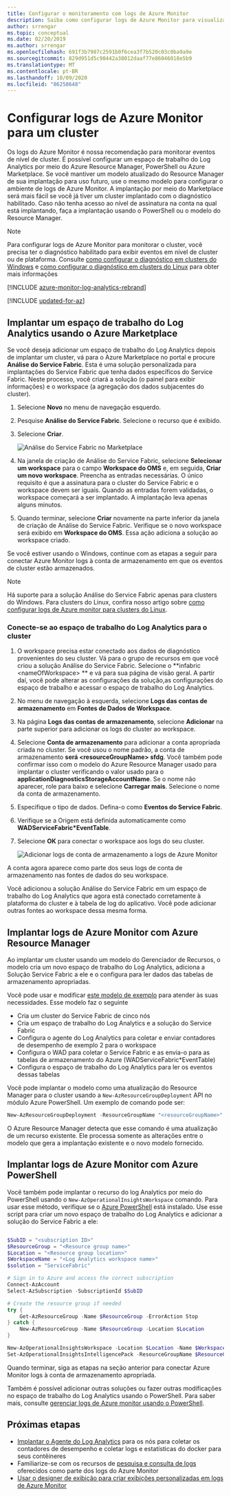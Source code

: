```yaml
---
title: Configurar o monitoramento com logs de Azure Monitor
description: Saiba como configurar logs de Azure Monitor para visualizar e analisar eventos para monitorar seus clusters de Service Fabric do Azure.
author: srrengar
ms.topic: conceptual
ms.date: 02/20/2019
ms.author: srrengar
ms.openlocfilehash: 691f3b7987c2591b0f6cea3f7b520c03c0ba9a9e
ms.sourcegitcommit: 829d951d5c90442a38012daaf77e86046018e5b9
ms.translationtype: MT
ms.contentlocale: pt-BR
ms.lasthandoff: 10/09/2020
ms.locfileid: "86258648"
---
```

# <a name="set-up-azure-monitor-logs-for-a-cluster"></a>Configurar logs de Azure Monitor para um cluster

Os logs do Azure Monitor é nossa recomendação para monitorar eventos de nível de cluster. É possível configurar um espaço de trabalho do Log Analytics por meio do Azure Resource Manager, PowerShell ou Azure Marketplace. Se você mantiver um modelo atualizado do Resource Manager de sua implantação para uso futuro, use o mesmo modelo para configurar o ambiente de logs de Azure Monitor. A implantação por meio do Marketplace será mais fácil se você já tiver um cluster implantado com o diagnóstico habilitado. Caso não tenha acesso ao nível de assinatura na conta na qual está implantando, faça a implantação usando o PowerShell ou o modelo do Resource Manager.

> [!NOTE]
> Para configurar logs de Azure Monitor para monitorar o cluster, você precisa ter o diagnóstico habilitado para exibir eventos em nível de cluster ou de plataforma. Consulte [como configurar o diagnóstico em clusters do Windows](service-fabric-diagnostics-event-aggregation-wad.md) e [como configurar o diagnóstico em clusters do Linux](service-fabric-diagnostics-oms-syslog.md) para obter mais informações

[!INCLUDE [azure-monitor-log-analytics-rebrand](../../includes/azure-monitor-log-analytics-rebrand.md)]


[!INCLUDE [updated-for-az](../../includes/updated-for-az.md)]

## <a name="deploy-a-log-analytics-workspace-by-using-azure-marketplace"></a>Implantar um espaço de trabalho do Log Analytics usando o Azure Marketplace

Se você deseja adicionar um espaço de trabalho do Log Analytics depois de implantar um cluster, vá para o Azure Marketplace no portal e procure **Análise do Service Fabric**. Esta é uma solução personalizada para implantações do Service Fabric que tenha dados específicos do Service Fabric. Neste processo, você criará a solução (o painel para exibir informações) e o workspace (a agregação dos dados subjacentes do cluster).

1. Selecione **Novo** no menu de navegação esquerdo. 

2. Pesquise **Análise do Service Fabric**. Selecione o recurso que é exibido.

3. Selecione **Criar**.

    ![Análise do Service Fabric no Marketplace](media/service-fabric-diagnostics-event-analysis-oms/service-fabric-analytics.png)

4. Na janela de criação de Análise do Service Fabric, selecione **Selecionar um workspace** para o campo **Workspace do OMS** e, em seguida, **Criar um novo workspace**. Preencha as entradas necessárias. O único requisito é que a assinatura para o cluster do Service Fabric e o workspace devem ser iguais. Quando as entradas forem validadas, o workspace começará a ser implantado. A implantação leva apenas alguns minutos.

5. Quando terminar, selecione **Criar** novamente na parte inferior da janela de criação de Análise do Service Fabric. Verifique se o novo workspace será exibido em **Workspace do OMS**. Essa ação adiciona a solução ao workspace criado.

Se você estiver usando o Windows, continue com as etapas a seguir para conectar Azure Monitor logs à conta de armazenamento em que os eventos de cluster estão armazenados. 

>[!NOTE]
>Há suporte para a solução Análise do Service Fabric apenas para clusters do Windows. Para clusters do Linux, confira nosso artigo sobre [como configurar logs de Azure monitor para clusters do Linux](service-fabric-diagnostics-oms-syslog.md).  

### <a name="connect-the-log-analytics-workspace-to-your-cluster"></a>Conecte-se ao espaço de trabalho do Log Analytics para o cluster 

1. O workspace precisa estar conectado aos dados de diagnóstico provenientes do seu cluster. Vá para o grupo de recursos em que você criou a solução Análise do Service Fabric. Selecione o **infabric \<nameOfWorkspace\> ** e vá para sua página de visão geral. A partir daí, você pode alterar as configurações da solução,as configurações do espaço de trabalho e acessar o espaço de trabalho do Log Analytics.

2. No menu de navegação à esquerda, selecione **Logs das contas de armazenamento** em **Fontes de Dados de Workspace**.

3. Na página **Logs das contas de armazenamento**, selecione **Adicionar** na parte superior para adicionar os logs do cluster ao workspace.

4. Selecione **Conta de armazenamento** para adicionar a conta apropriada criada no cluster. Se você usou o nome padrão, a conta de armazenamento **será \<resourceGroupName\> sfdg**. Você também pode confirmar isso com o modelo do Azure Resource Manager usado para implantar o cluster verificando o valor usado para o **applicationDiagnosticsStorageAccountName**. Se o nome não aparecer, role para baixo e selecione **Carregar mais**. Selecione o nome da conta de armazenamento.

5. Especifique o tipo de dados. Defina-o como **Eventos do Service Fabric**.

6. Verifique se a Origem está definida automaticamente como **WADServiceFabric\*EventTable**.

7. Selecione **OK** para conectar o workspace aos logs do seu cluster.

    ![Adicionar logs de conta de armazenamento a logs de Azure Monitor](media/service-fabric-diagnostics-event-analysis-oms/add-storage-account.png)

A conta agora aparece como parte dos seus logs de conta de armazenamento nas fontes de dados do seu workspace.

Você adicionou a solução Análise do Service Fabric em um espaço de trabalho do Log Analytics que agora está conectado corretamente à plataforma do cluster e à tabela de log do aplicativo. Você pode adicionar outras fontes ao workspace dessa mesma forma.


## <a name="deploy-azure-monitor-logs-with-azure-resource-manager"></a>Implantar logs de Azure Monitor com Azure Resource Manager

Ao implantar um cluster usando um modelo do Gerenciador de Recursos, o modelo cria um novo espaço de trabalho do Log Analytics, adiciona a Solução Service Fabric a ele e o configura para ler dados das tabelas de armazenamento apropriadas.

Você pode usar e modificar [este modelo de exemplo](https://github.com/Azure-Samples/service-fabric-cluster-templates/tree/master/5-VM-Windows-OMS-UnSecure) para atender às suas necessidades. Esse modelo faz o seguinte

* Cria um cluster do Service Fabric de cinco nós
* Cria um espaço de trabalho do Log Analytics e a solução do Service Fabric
* Configura o agente do Log Analytics para coletar e enviar contadores de desempenho de exemplo 2 para o workspace
* Configura o WAD para coletar o Service Fabric e as envia-o para as tabelas de armazenamento do Azure (WADServiceFabric*EventTable)
* Configura o espaço de trabalho do Log Analytics para ler os eventos dessas tabelas


Você pode implantar o modelo como uma atualização do Resource Manager para o cluster usando a `New-AzResourceGroupDeployment` API no módulo Azure PowerShell. Um exemplo de comando pode ser:

```powershell
New-AzResourceGroupDeployment -ResourceGroupName "<resourceGroupName>" -TemplateFile "<templatefile>.json" 
``` 

O Azure Resource Manager detecta que esse comando é uma atualização de um recurso existente. Ele processa somente as alterações entre o modelo que gera a implantação existente e o novo modelo fornecido.

## <a name="deploy-azure-monitor-logs-with-azure-powershell"></a>Implantar logs de Azure Monitor com Azure PowerShell

Você também pode implantar o recurso do log Analytics por meio do PowerShell usando o `New-AzOperationalInsightsWorkspace` comando. Para usar esse método, verifique se o [Azure PowerShell](/powershell/azure/install-az-ps) está instalado. Use esse script para criar um novo espaço de trabalho do Log Analytics e adicionar a solução do Service Fabric a ele: 

```powershell

$SubID = "<subscription ID>"
$ResourceGroup = "<Resource group name>"
$Location = "<Resource group location>"
$WorkspaceName = "<Log Analytics workspace name>"
$solution = "ServiceFabric"

# Sign in to Azure and access the correct subscription
Connect-AzAccount
Select-AzSubscription -SubscriptionId $SubID 

# Create the resource group if needed
try {
    Get-AzResourceGroup -Name $ResourceGroup -ErrorAction Stop
} catch {
    New-AzResourceGroup -Name $ResourceGroup -Location $Location
}

New-AzOperationalInsightsWorkspace -Location $Location -Name $WorkspaceName -Sku Standard -ResourceGroupName $ResourceGroup
Set-AzOperationalInsightsIntelligencePack -ResourceGroupName $ResourceGroup -WorkspaceName $WorkspaceName -IntelligencePackName $solution -Enabled $true

```

Quando terminar, siga as etapas na seção anterior para conectar Azure Monitor logs à conta de armazenamento apropriada.

Também é possível adicionar outras soluções ou fazer outras modificações no espaço de trabalho do Log Analytics usando o PowerShell. Para saber mais, consulte [gerenciar logs de Azure monitor usando o PowerShell](../azure-monitor/platform/powershell-workspace-configuration.md).

## <a name="next-steps"></a>Próximas etapas
* [Implantar o Agente do Log Analytics](service-fabric-diagnostics-oms-agent.md) para os nós para coletar os contadores de desempenho e coletar logs e estatísticas do docker para seus contêineres
* Familiarize-se com os recursos de [pesquisa e consulta de logs](../azure-monitor/log-query/log-query-overview.md) oferecidos como parte dos logs do Azure Monitor
* [Usar o designer de exibição para criar exibições personalizadas em logs de Azure Monitor](../azure-monitor/platform/view-designer.md)
